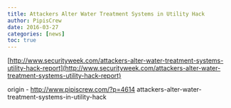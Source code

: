 ```yaml
---
title: Attackers Alter Water Treatment Systems in Utility Hack
author: PipisCrew
date: 2016-03-27
categories: [news]
toc: true
---
```


[http://www.securityweek.com/attackers-alter-water-treatment-systems-utility-hack-report](http://www.securityweek.com/attackers-alter-water-treatment-systems-utility-hack-report)

origin - http://www.pipiscrew.com/?p=4614 attackers-alter-water-treatment-systems-in-utility-hack